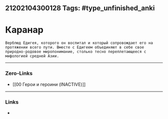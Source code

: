 21202104300128
Tags: #type_unfinished_anki
---
# Каранар

    Верблюд Едигея, которого он воспитал и который сопровождает его на протяжении всего пути. Вместе с Едигеем объединяют в себе свое природно-родовое миропонимание, столько тесно переплетающееся с мифологией средней Азии.

---
### Zero-Links
- [[00 Герои и героини (INACTIVE)]]
---
### Links
-